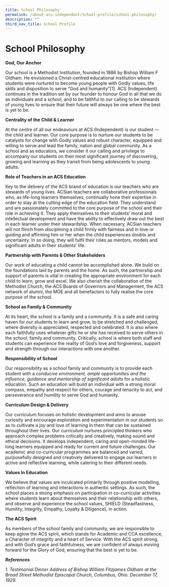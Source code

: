 ```yaml
---
title: School Philosophy
permalink: /about-acs-independent/school-profile/school-philosophy/
description: ""
third_nav_title: School Profile
---
```

# School Philosophy

**God, Our Anchor**

Our school is a Methodist Institution, founded in 1886 by Bishop William F Oldham. He envisioned a Christ-centred educational institution where students were nurtured to become young people with Godly values, life skills and disposition to serve “God and humanity”\[1\]. ACS (Independent) continues in the tradition set by our founder to honour God in all that we do as individuals and a school, and to be faithful to our calling to be stewards of young lives to ensure that their future will always be one where the best is yet to be.

**Centrality of the Child & Learner**

At the centre of all our endeavours at ACS (Independent) is our student — the child and learner. Our core purpose is to nurture our students to be catalysts for change with Godly values and robust character, equipped and willing to serve and lead the family, nation and global community. As a school and as educators, we consider it our calling and privilege to accompany our students on their most significant journey of discovering, growing and learning as they transit from being adolescents to young adults.

**Role of Teachers in an ACS Education**

Key to the delivery of the ACS brand of education is our teachers who are stewards of young lives. ACSian teachers are collaborative professionals who, as life-long learners themselves, continually hone their expertise in order to stay at the cutting edge of the education field. They understand and are passionately committed to the core purpose of the school and their role in achieving it. They apply themselves to their students’ moral and intellectual development and have the ability to effectively draw out the best in each learner under their stewardship. When necessary, ACSian teachers will not flinch from disciplining a child firmly with fairness and in love or guiding and affirming him or her when the child experiences doubts and uncertainty. In so doing, they will fulfil their roles as mentors, models and significant adults in their students’ life.

**Partnership with Parents & Other Stakeholders**

Our work of educating a child cannot be accomplished alone. We build on the foundations laid by parents and the home. As such, the partnership and support of parents is vital in creating the appropriate environment for each child to learn, grow and excel. We also cherish the collaboration of the Methodist Church, the ACS Boards of Governors and Management, the ACS network of alumni, the MOE and all benefactors to fully realise the core purpose of the school.

**School as Family & Community**

At its heart, the school is a family and a community. It is a safe and caring haven for our students to learn and grow, to be stretched and challenged, where diversity is appreciated, respected and celebrated. It is also where each faithfully uses whatever gifts he or she has received to serve others in the school, family and community. Critically, school is where both staff and students can experience the reality of God’s love and forgiveness, support and strength through our interactions with one another.

**Responsibility of School**

Our responsibility as a school family and community is to provide each student with a _conducive environment, ample opportunities and the influence, guidance and mentorship of significant adults_ for a holistic education. Such an education will build an individual with a strong moral compass, empathy and respect for others, courage and tenacity to act, and perseverance and humility to serve God and humanity.

**Curriculum Design & Delivery**

Our curriculum focuses on holistic development and aims to arouse curiosity and encourage exploration and experimentation in our students so as to cultivate a joy and love of learning in them that can be sustained throughout their lives. Our curriculum nurtures principled thinkers who approach complex problems critically and creatively, making sound and ethical decisions. It develops independent, caring and open-minded life-long learners equipped and ready for current and future challenges. Our academic and co-curricular programmes are balanced and varied, purposefully designed and creatively delivered to engage our learners in active and reflective learning, while catering to their different needs.

**Values In Education**

We believe that values are inculcated primarily through positive modelling, reflection of learning and interactions in authentic settings. As such, the school places a strong emphasis on participation in co-curricular activities where students learn about themselves and their relationship with others, and observe and experience the school values, SHIELD (Steadfastness, Humility, Integrity, Empathy, Loyalty & Diligence), in action.

**The ACS Spirit**

As members of the school family and community, we are responsible to keep aglow the ACS spirit, which stands for Academic and CCA excellence, a Character of integrity and a heart of Service. With the ACS spirit strong, and with God’s grace and faithfulness, we are confident of always moving forward for the Glory of God, ensuring that the best is yet to be.

_**References**_

_1\. Testimonial Dinner Address of Bishop William Fitzjames Oldham at the Broad Street Methodist Episcopal Church, Columbus, Ohio. December 17, 1929._